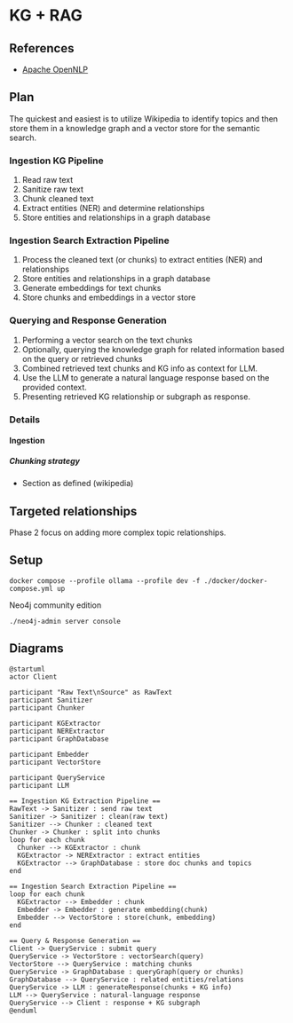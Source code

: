 
# KG + RAG

## References

- [Apache OpenNLP](https://opennlp.sourceforge.net/models-1.5/)

## Plan

The quickest and easiest is to utilize Wikipedia to identify topics and then
store them in a knowledge graph and a vector store for the semantic search.

### Ingestion KG Pipeline
1. Read raw text
2. Sanitize raw text
3. Chunk cleaned text
4. Extract entities (NER) and determine relationships
5. Store entities and relationships in a graph database

### Ingestion Search Extraction Pipeline
1. Process the cleaned text (or chunks) to extract entities (NER) and relationships
2. Store entities and relationships in a graph database
3. Generate embeddings for text chunks
4. Store chunks and embeddings in a vector store

### Querying and Response Generation
1. Performing a vector search on the text chunks
2. Optionally, querying the knowledge graph for related information based on the query or retrieved chunks
3. Combined retrieved text chunks and KG info as context for LLM.
4. Use the LLM to generate a natural language response based on the provided context.
5. Presenting retrieved KG relationship or subgraph as response.

### Details

#### Ingestion

##### Chunking strategy

- Section as defined (wikipedia)

## Targeted relationships
Phase 2 focus on adding more complex topic relationships.

## Setup

```shell
docker compose --profile ollama --profile dev -f ./docker/docker-compose.yml up
```

Neo4j community edition
```shell
./neo4j-admin server console
```

## Diagrams

```plantuml
@startuml
actor Client

participant "Raw Text\nSource" as RawText
participant Sanitizer
participant Chunker

participant KGExtractor
participant NERExtractor
participant GraphDatabase

participant Embedder
participant VectorStore

participant QueryService
participant LLM

== Ingestion KG Extraction Pipeline ==
RawText -> Sanitizer : send raw text
Sanitizer -> Sanitizer : clean(raw text)
Sanitizer --> Chunker : cleaned text
Chunker -> Chunker : split into chunks
loop for each chunk
  Chunker --> KGExtractor : chunk
  KGExtractor -> NERExtractor : extract entities
  KGExtractor --> GraphDatabase : store doc chunks and topics
end

== Ingestion Search Extraction Pipeline ==
loop for each chunk
  KGExtractor --> Embedder : chunk
  Embedder -> Embedder : generate embedding(chunk)
  Embedder --> VectorStore : store(chunk, embedding)
end

== Query & Response Generation ==
Client -> QueryService : submit query
QueryService -> VectorStore : vectorSearch(query)
VectorStore --> QueryService : matching chunks
QueryService -> GraphDatabase : queryGraph(query or chunks)
GraphDatabase --> QueryService : related entities/relations
QueryService -> LLM : generateResponse(chunks + KG info)
LLM --> QueryService : natural‑language response
QueryService --> Client : response + KG subgraph
@enduml

```
